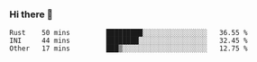 ### Hi there 👋

<!--
**berkus/berkus** is a ✨ _special_ ✨ repository because its `README.md` (this file) appears on your GitHub profile.

Here are some ideas to get you started:

- 🔭 I’m currently working on ...
- 🌱 I’m currently learning ...
- 👯 I’m looking to collaborate on ...
- 🤔 I’m looking for help with ...
- 💬 Ask me about ...
- 📫 How to reach me: ...
- 😄 Pronouns: ...
- ⚡ Fun fact: ...
-->

<!--START_SECTION:waka-->

```text
Rust    50 mins         █████████░░░░░░░░░░░░░░░░   36.55 %
INI     44 mins         ████████░░░░░░░░░░░░░░░░░   32.45 %
Other   17 mins         ███▒░░░░░░░░░░░░░░░░░░░░░   12.75 %
```

<!--END_SECTION:waka-->
